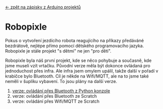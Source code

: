 [← zpět na zápisky z Arduino projektů](../index.md)

# Robopixle
Pokus o vytvoření jezdícího robota reagujícího na příkazy předáváné bezdrátově, nejlépe přímo pomocí dětského programovacího jazyka. Robopixle je stále projekt "s dětmi" ne jen "pro děti".

Robopixle byla náš první projekt, kde se něco pohybuje a současně, kde jsme museli vzít vrtačku. Původní verze měla být dokonce ovládaná pro jednoduchost přes infra. Ale infra jsem omylem upálil, takže další v pořadí v krabičce bylo Bluetooth. Cíl je někde na Wifi/MQTT, ale na to jsme také neměli v šuplíku vybavení. To jsou plány na další verze.

1. [verze: ovládání přes Bluetooth z Python konzole](robopixle_bt/robopixle_bt.md)
1. verze: ovládání přes Bluetooth ze Scratch
1. verze: ovládání přes Wifi/MQTT ze Scratch

